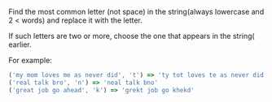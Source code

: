 Find the most common letter (not space) in the string(always lowercase and 2 < words) and replace it with the letter.

If such letters are two or more, choose the one that appears in the string( earlier.

For example:

```js
('my mom loves me as never did', 't') => 'ty tot loves te as never did'
('real talk bro', 'n') => 'neal talk bno'
('great job go ahead', 'k') => 'grekt job go khekd'
```
